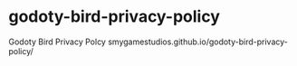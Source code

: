 # godoty-bird-privacy-policy
Godoty Bird Privacy Polcy
smygamestudios.github.io/godoty-bird-privacy-policy/
